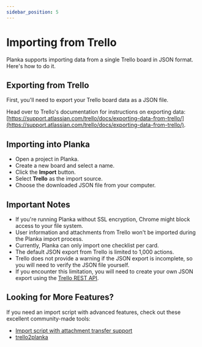 ```yaml
---
sidebar_position: 5
---
```


# Importing from Trello

Planka supports importing data from a single Trello board in JSON format. Here's how to do it.

## Exporting from Trello

First, you'll need to export your Trello board data as a JSON file.

Head over to Trello's documentation for instructions on exporting data: [https://support.atlassian.com/trello/docs/exporting-data-from-trello/](https://support.atlassian.com/trello/docs/exporting-data-from-trello/).

## Importing into Planka

- Open a project in Planka.
- Create a new board and select a name.
- Click the **Import** button.
- Select **Trello** as the import source.
- Choose the downloaded JSON file from your computer.

## Important Notes
- If you're running Planka without SSL encryption, Chrome might block access to your file system.
- User information and attachments from Trello won't be imported during the Planka import process.
- Currently, Planka can only import one checklist per card.
- The default JSON export from Trello is limited to 1,000 actions.
- Trello does not provide a warning if the JSON export is incomplete, so you will need to verify the JSON file yourself.
- If you encounter this limitation, you will need to create your own JSON export using the [Trello REST API](https://developer.atlassian.com/cloud/trello/guides/rest-api/api-introduction/).

## Looking for More Features?

If you need an import script with advanced features, check out these excellent community-made tools:
- [Import script with attachment transfer support](https://github.com/garpastyls/Trello_to_Planka_migration_script)
- [trello2planka](https://github.com/christophenne/trello2planka)
